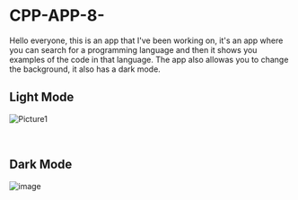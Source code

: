 # CPP-APP-8-

Hello everyone, this is an app that I've been working on, it's an app where you can search for a programming language and then it shows you examples of the code in that language.
The app also allowas you to change the background, it also has a dark mode.

<h2>Light Mode</h2>


![Picture1](https://user-images.githubusercontent.com/117765687/204168643-5d23273b-6e9d-4a3f-b733-14fe014a0b75.png)

<br>

<h2>Dark Mode</h2>



![image](https://user-images.githubusercontent.com/117765687/204169872-695b81ee-0f49-442e-ae69-5dc642b5ff89.png)
